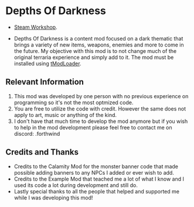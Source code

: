 # Depths Of Darkness

- [Steam Workshop](https://steamcommunity.com/sharedfiles/filedetails/?id=3202321582).

- Depths Of Darkness is a content mod focused on a dark thematic that brings a variety of new items, weapons, enemies and more to come in the future.
My objective with this mod is to not change much of the original terraria experience and simply add to it. The mod must be installed using [tModLoader](https://github.com/tModLoader/tModLoader).

## Relevant Information

1) This mod was developed by one person with no previous experience on programming so it's not the most optmized code.
2) You are free to utilize the code with credit. However the same does not apply to art, music or anything of the kind.
3) I don't have that much time to develop the mod anymore but if you wish to help in the mod development please feel free to contact me on discord: .forthwind

## Credits and Thanks

- Credits to the Calamity Mod for the monster banner code that made possible adding banners to any NPCs I added or ever wish to add.
- Credits to the Example Mod that teached me a lot of what I know and I used its code a lot during development and still do.
- Lastly special thanks to all the people that helped and supported me while I was developing this mod!
